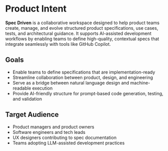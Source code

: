 # Product Intent

**Spec Driven** is a collaborative workspace designed to help product teams create, manage, and evolve structured product specifications, use cases, tests, and architectural guidance. It supports AI-assisted development workflows by enabling teams to define high-quality, contextual specs that integrate seamlessly with tools like GitHub Copilot.

## Goals
- Enable teams to define specifications that are implementation-ready
- Streamline collaboration between product, design, and engineering
- Serve as a bridge between natural language design and machine-readable execution
- Provide AI-friendly structure for prompt-based code generation, testing, and validation

## Target Audience
- Product managers and product owners
- Software engineers and tech leads
- UX designers contributing to spec documentation
- Teams adopting LLM-assisted development practices
